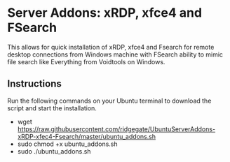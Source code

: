 # Server Addons: xRDP, xfce4 and FSearch
This allows for quick installation of xRDP, xfce4 and Fsearch for remote desktop connections from Windows machine with FSearch ability to mimic file search like Everything from Voidtools on Windows.

## Instructions
Run the following commands on your Ubuntu terminal to download the script and start the installation. </br>
  * wget https://raw.githubusercontent.com/ridgegate/UbuntuServerAddons-xRDP-xfec4-Fsearch/master/ubuntu_addons.sh </br>
  * sudo chmod +x ubuntu_addons.sh </br>
  * sudo ./ubuntu_addons.sh </br>
